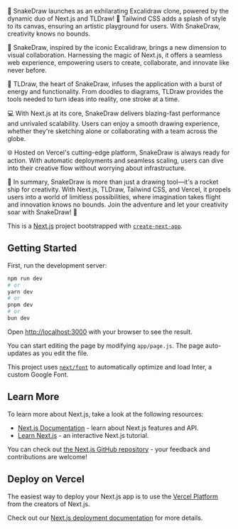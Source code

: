 🚀 SnakeDraw launches as an exhilarating Excalidraw clone, powered by the dynamic duo of Next.js and TLDraw! 🎨 Tailwind CSS adds a splash of style to its canvas, ensuring an artistic playground for users. With SnakeDraw, creativity knows no bounds.

🐍 SnakeDraw, inspired by the iconic Excalidraw, brings a new dimension to visual collaboration. Harnessing the magic of Next.js, it offers a seamless web experience, empowering users to create, collaborate, and innovate like never before.

🎉 TLDraw, the heart of SnakeDraw, infuses the application with a burst of energy and functionality. From doodles to diagrams, TLDraw provides the tools needed to turn ideas into reality, one stroke at a time.

💻 With Next.js at its core, SnakeDraw delivers blazing-fast performance and unrivaled scalability. Users can enjoy a smooth drawing experience, whether they're sketching alone or collaborating with a team across the globe.

🌐 Hosted on Vercel's cutting-edge platform, SnakeDraw is always ready for action. With automatic deployments and seamless scaling, users can dive into their creative flow without worrying about infrastructure.

🚀 In summary, SnakeDraw is more than just a drawing tool—it's a rocket ship for creativity. With Next.js, TLDraw, Tailwind CSS, and Vercel, it propels users into a world of limitless possibilities, where imagination takes flight and innovation knows no bounds. Join the adventure and let your creativity soar with SnakeDraw! 🚀





This is a [Next.js](https://nextjs.org/) project bootstrapped with [`create-next-app`](https://github.com/vercel/next.js/tree/canary/packages/create-next-app).

## Getting Started

First, run the development server:

```bash
npm run dev
# or
yarn dev
# or
pnpm dev
# or
bun dev
```

Open [http://localhost:3000](http://localhost:3000) with your browser to see the result.

You can start editing the page by modifying `app/page.js`. The page auto-updates as you edit the file.

This project uses [`next/font`](https://nextjs.org/docs/basic-features/font-optimization) to automatically optimize and load Inter, a custom Google Font.

## Learn More

To learn more about Next.js, take a look at the following resources:

- [Next.js Documentation](https://nextjs.org/docs) - learn about Next.js features and API.
- [Learn Next.js](https://nextjs.org/learn) - an interactive Next.js tutorial.

You can check out [the Next.js GitHub repository](https://github.com/vercel/next.js/) - your feedback and contributions are welcome!

## Deploy on Vercel

The easiest way to deploy your Next.js app is to use the [Vercel Platform](https://vercel.com/new?utm_medium=default-template&filter=next.js&utm_source=create-next-app&utm_campaign=create-next-app-readme) from the creators of Next.js.

Check out our [Next.js deployment documentation](https://nextjs.org/docs/deployment) for more details.
